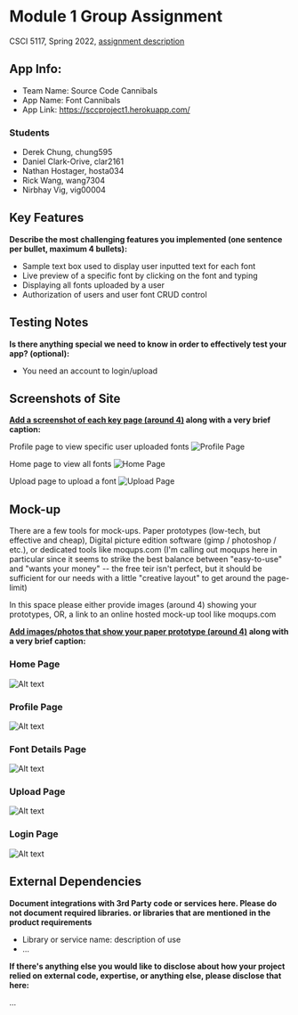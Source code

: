 # Module 1 Group Assignment
 
CSCI 5117, Spring 2022, [assignment description](https://canvas.umn.edu/courses/291031/pages/project-1)

## App Info:

* Team Name: Source Code Cannibals
* App Name: Font Cannibals
* App Link: https://sccproject1.herokuapp.com/
 
### Students

* Derek Chung, chung595
* Daniel Clark-Orive, clar2161
* Nathan Hostager, hosta034
* Rick Wang, wang7304
* Nirbhay Vig, vig00004

## Key Features

**Describe the most challenging features you implemented
(one sentence per bullet, maximum 4 bullets):**

* Sample text box used to display user inputted text for each font
* Live preview of a specific font by clicking on the font and typing
* Displaying all fonts uploaded by a user
* Authorization of users and user font CRUD control

## Testing Notes

**Is there anything special we need to know in order to effectively test your app? (optional):**

* You need an account to login/upload


## Screenshots of Site

**[Add a screenshot of each key page (around 4)](https://stackoverflow.com/questions/10189356/how-to-add-screenshot-to-readmes-in-github-repository)
along with a very brief caption:**

Profile page to view specific user uploaded fonts
![](/mock-ups/new_profile.png?raw=true "Profile Page")

Home page to view all fonts
![](/mock-ups/new_home.png?raw=true "Home Page")

Upload page to upload a font
![](/mock-ups/upload.png?raw=true "Upload Page")


## Mock-up 

There are a few tools for mock-ups. Paper prototypes (low-tech, but effective and cheap), Digital picture edition software (gimp / photoshop / etc.), or dedicated tools like moqups.com (I'm calling out moqups here in particular since it seems to strike the best balance between "easy-to-use" and "wants your money" -- the free teir isn't perfect, but it should be sufficient for our needs with a little "creative layout" to get around the page-limit)

In this space please either provide images (around 4) showing your prototypes, OR, a link to an online hosted mock-up tool like moqups.com

**[Add images/photos that show your paper prototype (around 4)](https://stackoverflow.com/questions/10189356/how-to-add-screenshot-to-readmes-in-github-repository) along with a very brief caption:**

### Home Page
![Alt text](/mock-ups/Home_Page.jpg?raw=true "Home Page")

### Profile Page
![Alt text](/mock-ups/Profile_Page.jpg?raw=true "Profile Page")

### Font Details Page
![Alt text](/mock-ups/Font_Name_Page.jpg?raw=true "Font Details Page")

### Upload Page
![Alt text](/mock-ups/Upload_Page.jpg?raw=true "Upload Page")

### Login Page
![Alt text](/mock-ups/Login_Page.jpg?raw=true "Login Page")


## External Dependencies

**Document integrations with 3rd Party code or services here.
Please do not document required libraries. or libraries that are mentioned in the product requirements**

* Library or service name: description of use
* ...

**If there's anything else you would like to disclose about how your project
relied on external code, expertise, or anything else, please disclose that
here:**

...

